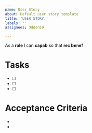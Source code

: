 ```yaml
---
name: User Story
about: Default user story template
title: 'USER STORY:'
labels: ''
assignees: Odden69

---
```


As a **role** I can **capab** so that **rec benef**
# Tasks
- [ ] 
- [ ] 
- [ ] 
  
# Acceptance Criteria
-
-
